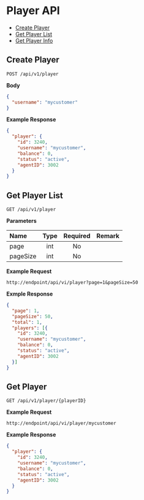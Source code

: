 # Player API

- [Create Player](#create-player)
- [Get Player List](#get-player-list)
- [Get Player Info](#get-player)

## Create Player

```HTTP
POST /api/v1/player
```

**Body**

```json
{
  "username": "mycustomer"
}
```

**Example Response**

```json
{
  "player": {
    "id": 3240,
    "username": "mycustomer",
    "balance": 0,
    "status": "active",
    "agentID": 3002
  }
}
```

## Get Player List

```HTTP
GET /api/v1/player
```

**Parameters**

| Name | Type | Required | Remark |
| :----- | :-----: | :-----: | :----- |
| page | int | No | |
| pageSize | int | No | |

**Example Request**

```HTTP
http://endpoint/api/vi/player?page=1&pageSize=50
```

**Exmple Response**

```json
{
  "page": 1,
  "pageSize": 50,
  "total": 1,
  "players": [{
    "id": 3240,
    "username": "mycustomer",
    "balance": 0,
    "status": "active",
    "agentID": 3002
  }]
}
```

## Get Player

```HTTP
GET /api/v1/player/{playerID}
```

**Example Request**

```HTTP
http://endpoint/api/vi/player/mycustomer
```

**Example Response**

```json
{
  "player": {
    "id": 3240,
    "username": "mycustomer",
    "balance": 0,
    "status": "active",
    "agentID": 3002
  }
}
```